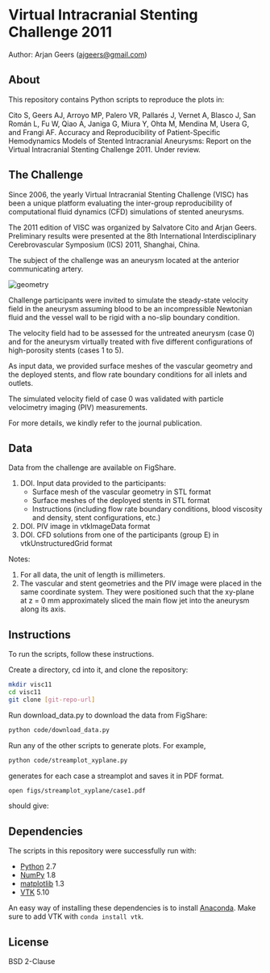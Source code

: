 Virtual Intracranial Stenting Challenge 2011
============================================

Author: Arjan Geers (ajgeers@gmail.com)


About
-----

This repository contains Python scripts to reproduce the plots in:

Cito S, Geers AJ, Arroyo MP, Palero VR, Pallarés J, Vernet A, Blasco J, San Román L, Fu W, Qiao A, Janiga G, Miura Y, Ohta M, Mendina M, Usera G, and Frangi AF. Accuracy and Reproducibility of Patient-Specific Hemodynamics Models of Stented Intracranial Aneurysms: Report on the Virtual Intracranial Stenting Challenge 2011. Under review.


The Challenge
---------

Since 2006, the yearly Virtual Intracranial Stenting Challenge (VISC) has been a unique platform evaluating the inter-group reproducibility of computational fluid dynamics (CFD) simulations of stented aneurysms.

The 2011 edition of VISC was organized by Salvatore Cito and Arjan Geers. Preliminary results were presented at the 8th International Interdisciplinary Cerebrovascular Symposium (ICS) 2011, Shanghai, China.

The subject of the challenge was an aneurysm located at the anterior communicating artery.

![geometry](visc11/figs/example/geometry.png?raw=true)


Challenge participants were invited to simulate the steady-state velocity field in the aneurysm assuming blood to be an incompressible Newtonian fluid and the vessel wall to be rigid with a no-slip boundary condition.

The velocity field had to be assessed for the untreated aneurysm (case 0) and for the aneurysm virtually treated with five different configurations of high-porosity stents (cases 1 to 5).

As input data, we provided surface meshes of the vascular geometry and the deployed stents, and flow rate boundary conditions for all inlets and outlets.

The simulated velocity field of case 0 was validated with particle velocimetry imaging (PIV) measurements.

For more details, we kindly refer to the journal publication.


Data
----
Data from the challenge are available on FigShare.

1. DOI. Input data provided to the participants:
    * Surface mesh of the vascular geometry in STL format
    * Surface meshes of the deployed stents in STL format
    * Instructions (including flow rate boundary conditions, blood viscosity and density, stent configurations, etc.)
2. DOI. PIV image in vtkImageData format
3. DOI. CFD solutions from one of the participants (group E) in vtkUnstructuredGrid format

Notes:

1. For all data, the unit of length is millimeters.
2. The vascular and stent geometries and the PIV image were placed in the same coordinate system. They were positioned such that the xy-plane at z = 0 mm approximately sliced the main flow jet into the aneurysm along its axis.


Instructions
------------

To run the scripts, follow these instructions.

Create a directory, cd into it, and clone the repository:
```sh
mkdir visc11
cd visc11
git clone [git-repo-url]
```

Run download_data.py to download the data from FigShare:
```sh
python code/download_data.py
```

Run any of the other scripts to generate plots. For example,
```sh
python code/streamplot_xyplane.py
```

generates for each case a streamplot and saves it in PDF format.
```sh
open figs/streamplot_xyplane/case1.pdf
```

should give:



Dependencies
------------

The scripts in this repository were successfully run with:
- [Python] 2.7
- [NumPy] 1.8
- [matplotlib] 1.3
- [VTK] 5.10

An easy way of installing these dependencies is to install [Anaconda]. Make sure to add VTK with `conda install vtk`.

[Python]:www.python.org
[NumPy]:www.numpy.org
[matplotlib]:matplotlib.org
[VTK]:www.vtk.org
[Anaconda]:https://store.continuum.io/cshop/anaconda


License
-------

BSD 2-Clause